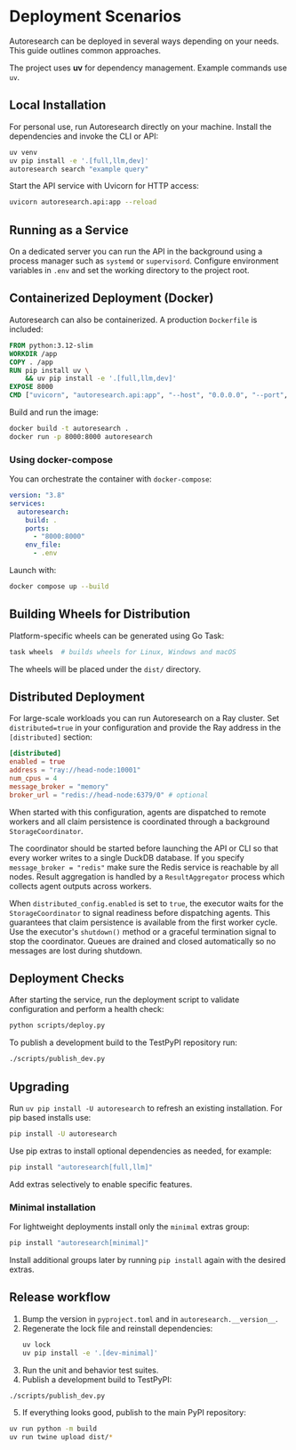 # Deployment Scenarios

Autoresearch can be deployed in several ways depending on your needs. This guide outlines common approaches.

The project uses **uv** for dependency management. Example commands use `uv`.

## Local Installation

For personal use, run Autoresearch directly on your machine. Install the dependencies and invoke the CLI or API:

```bash
uv venv
uv pip install -e '.[full,llm,dev]'
autoresearch search "example query"
```

Start the API service with Uvicorn for HTTP access:

```bash
uvicorn autoresearch.api:app --reload
```

## Running as a Service

On a dedicated server you can run the API in the background using a process manager such as `systemd` or `supervisord`. Configure environment variables in `.env` and set the working directory to the project root.

## Containerized Deployment (Docker)

Autoresearch can also be containerized. A production `Dockerfile` is included:

```Dockerfile
FROM python:3.12-slim
WORKDIR /app
COPY . /app
RUN pip install uv \
    && uv pip install -e '.[full,llm,dev]'
EXPOSE 8000
CMD ["uvicorn", "autoresearch.api:app", "--host", "0.0.0.0", "--port", "8000"]
```

Build and run the image:

```bash
docker build -t autoresearch .
docker run -p 8000:8000 autoresearch
```

### Using docker-compose

You can orchestrate the container with `docker-compose`:

```yaml
version: "3.8"
services:
  autoresearch:
    build: .
    ports:
      - "8000:8000"
    env_file:
      - .env
```

Launch with:

```bash
docker compose up --build
```

## Building Wheels for Distribution

Platform-specific wheels can be generated using Go Task:

```bash
task wheels  # builds wheels for Linux, Windows and macOS
```

The wheels will be placed under the `dist/` directory.

## Distributed Deployment

For large-scale workloads you can run Autoresearch on a Ray cluster.  Set
`distributed=true` in your configuration and provide the Ray address in the
`[distributed]` section:

```toml
[distributed]
enabled = true
address = "ray://head-node:10001"
num_cpus = 4
message_broker = "memory"
broker_url = "redis://head-node:6379/0" # optional
```

When started with this configuration, agents are dispatched to remote workers and all
claim persistence is coordinated through a background `StorageCoordinator`.

The coordinator should be started before launching the API or CLI so that every
worker writes to a single DuckDB database. If you specify `message_broker = "redis"`
make sure the Redis service is reachable by all nodes. Result aggregation is
handled by a `ResultAggregator` process which collects agent outputs across
workers.

When `distributed_config.enabled` is set to `true`, the executor waits for the
`StorageCoordinator` to signal readiness before dispatching agents. This
guarantees that claim persistence is available from the first worker cycle. Use
the executor's `shutdown()` method or a graceful termination signal to stop the
coordinator. Queues are drained and closed automatically so no messages are
lost during shutdown.

## Deployment Checks

After starting the service, run the deployment script to validate configuration and perform a health check:

```bash
python scripts/deploy.py
```

To publish a development build to the TestPyPI repository run:

```bash
./scripts/publish_dev.py
```
## Upgrading
Run `uv pip install -U autoresearch` to refresh an existing installation.
For pip based installs use:
```bash
pip install -U autoresearch
```
Use pip extras to install optional dependencies as needed, for example:
```bash
pip install "autoresearch[full,llm]"
```
Add extras selectively to enable specific features.

### Minimal installation
For lightweight deployments install only the `minimal` extras group:
```bash
pip install "autoresearch[minimal]"
```
Install additional groups later by running `pip install` again with the desired
extras.

## Release workflow

1. Bump the version in `pyproject.toml` and in `autoresearch.__version__`.
2. Regenerate the lock file and reinstall dependencies:
   ```bash
   uv lock
   uv pip install -e '.[dev-minimal]'
   ```
3. Run the unit and behavior test suites.
4. Publish a development build to TestPyPI:

```bash
./scripts/publish_dev.py
```

5. If everything looks good, publish to the main PyPI repository:

```bash
uv run python -m build
uv run twine upload dist/*
```

